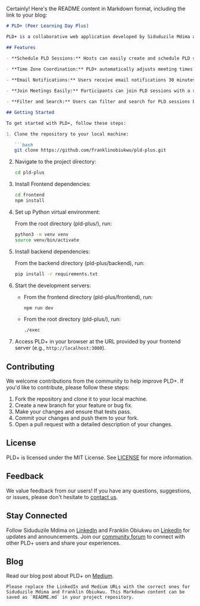 Certainly! Here's the README content in Markdown format, including the link to your blog:

```markdown
# PLD+ (Peer Learning Day Plus)

PLD+ is a collaborative web application developed by Siduduzile Mdima and Franklin Obiukwu to enhance the Peer Learning Day (PLD) experience for students enrolled in the ALX Software Engineering Program. PLD+ facilitates productive peer learning sessions by providing essential features for scheduling meetings, coordinating time zones, and enabling leadership roles within PLD groups.

## Features

- **Schedule PLD Sessions:** Hosts can easily create and schedule PLD sessions, specifying the date, time, topic, and meeting platform link.
  
- **Time Zone Coordination:** PLD+ automatically adjusts meeting times to accommodate participants' time zones, ensuring seamless coordination across different regions.

- **Email Notifications:** Users receive email notifications 30 minutes before the start of each scheduled PLD session, providing timely reminders and session details.

- **Join Meetings Easily:** Participants can join PLD sessions with a single click, accessing the meeting group on the designated platform (e.g., Google Meet, Discord) directly from PLD+.

- **Filter and Search:** Users can filter and search for PLD sessions based on topics or dates, making it convenient to find sessions relevant to their interests or availability.

## Getting Started

To get started with PLD+, follow these steps:

1. Clone the repository to your local machine:

   ```bash
   git clone https://github.com/franklinobiukwu/pld-plus.git
   ```

2. Navigate to the project directory:

   ```bash
   cd pld-plus
   ```

3. Install Frontend dependencies:
   
   ```bash
   cd frontend
   npm install
   ```

4. Set up Python virtual environment:
   
   From the root directory (pld-plus/), run:

   ```bash
   python3 -m venv venv
   source venv/bin/activate
   ```

5. Install backend dependencies:
   
   From the backend directory (pld-plus/backend), run:

   ```bash
   pip install -r requirements.txt
   ```

6. Start the development servers:
   
   - From the frontend directory (pld-plus/frontend), run:

     ```bash
     npm run dev
     ```

   - From the root directory (pld-plus/), run:

     ```bash
     ./exec
     ```

7. Access PLD+ in your browser at the URL provided by your frontend server (e.g., `http://localhost:3000`).

## Contributing

We welcome contributions from the community to help improve PLD+. If you'd like to contribute, please follow these steps:

1. Fork the repository and clone it to your local machine.
2. Create a new branch for your feature or bug fix.
3. Make your changes and ensure that tests pass.
4. Commit your changes and push them to your fork.
5. Open a pull request with a detailed description of your changes.

## License

PLD+ is licensed under the MIT License. See [LICENSE](LICENSE) for more information.

## Feedback

We value feedback from our users! If you have any questions, suggestions, or issues, please don't hesitate to [contact us](mailto:feedback@pldplus.com).

## Stay Connected

Follow Siduduzile Mdima on [LinkedIn](http://www.linkedin.com/in/s-nenhlanhla-siduduzile-mdima-a309761aa) and Franklin Obiukwu on [LinkedIn](https://www.linkedin.com/in/franklinobiukwu/) for updates and announcements. Join our [community forum](https://community.pldplus.com) to connect with other PLD+ users and share your experiences.

## Blog

Read our blog post about PLD+ on [Medium](https://medium.com/@romanmdima/introducing-pld-revolutionizing-pld-days-for-alx-students-dc6b126a0dd7).
```
Please replace the LinkedIn and Medium URLs with the correct ones for Siduduzile Mdima and Franklin Obiukwu. This Markdown content can be saved as `README.md` in your project repository.
